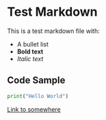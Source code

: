 # Test Markdown

This is a test markdown file with:
- A bullet list
- **Bold text**
- *Italic text*

## Code Sample
```python
print("Hello World")
```

[Link to somewhere](https://example.com)
